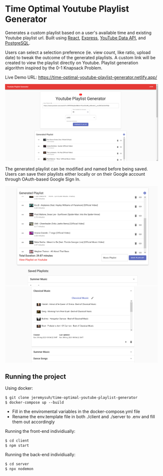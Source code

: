 # Time Optimal Youtube Playlist Generator

Generates a custom playlist based on a user's available time and existing Youtube playlist url. Built using [React](https://reactjs.org/), [Express](https://expressjs.com/), [YouTube Data API](https://developers.google.com/youtube/v3), and [PostgreSQL](https://www.postgresql.org/).

Users can select a selection preference (ie. view count, like ratio, upload date) to tweak the outcome of the generated playlists. A custom link will be created to view the playlist directly on Youtube. Playlist generation algorithm inspired by the 0-1 Knapsack Problem. 

Live Demo URL: https://time-optimal-youtube-playlist-generator.netlify.app/

![home page](./screenshots/screenshot-1.png)

The generated playlist can be modified and named before being saved. 
Users can save their playlists either locally or on their Google account through OAuth-based Google Sign In. 

![playlist generation](./screenshots/screenshot-2.png)
![saved playlists](./screenshots/screenshot-3.png)

## Running the project
Using docker:
```
$ git clone jeremysuh/time-optimal-youtube-playlist-generator
$ docker-compose up --build
```

- Fill in the enviromental variables in the docker-compose.yml file
- Rename the env.template file in both ./client and ./server to .env and fill them out accordingly

Running the front-end individiually: 
```
$ cd client
$ npm start
```

Running the back-end individiually: 
```
$ cd server
$ npx nodemon
```

